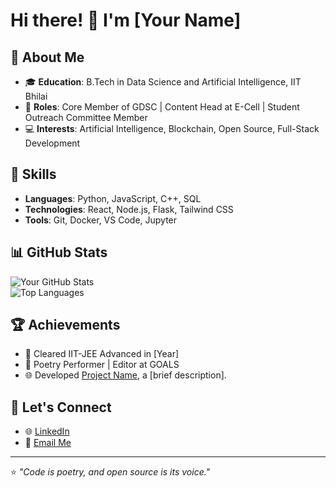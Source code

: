 # Hi there! 👋 I'm [Your Name]  
## 🚀 About Me
- 🎓 **Education**: B.Tech in Data Science and Artificial Intelligence, IIT Bhilai  
- 💼 **Roles**: Core Member of GDSC | Content Head at E-Cell | Student Outreach Committee Member  
- 💻 **Interests**: Artificial Intelligence, Blockchain, Open Source, Full-Stack Development  

## 🌟 Skills
- **Languages**: Python, JavaScript, C++, SQL  
- **Technologies**: React, Node.js, Flask, Tailwind CSS  
- **Tools**: Git, Docker, VS Code, Jupyter  

## 📊 GitHub Stats
![Your GitHub Stats](https://github-readme-stats.vercel.app/api?username=your-username&show_icons=true&theme=radical)  
![Top Languages](https://github-readme-stats.vercel.app/api/top-langs/?username=your-username&layout=compact&theme=radical)  

## 🏆 Achievements
- 🥇 Cleared IIT-JEE Advanced in [Year]  
- 🎤 Poetry Performer | Editor at GOALS  
- 🌐 Developed [Project Name](https://github.com/your-username/project-name), a [brief description].  

## 💬 Let's Connect
- 🌐 [LinkedIn](https://www.linkedin.com/in/your-linkedin/)  
- 📧 [Email Me](mailto:your-email@example.com)  

---

⭐️ *"Code is poetry, and open source is its voice."*  
